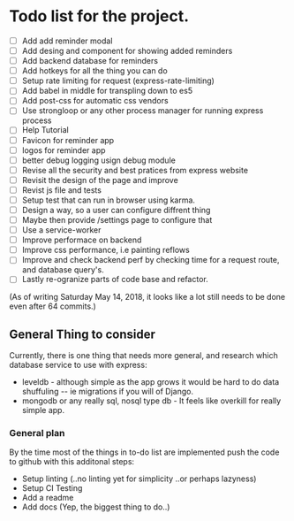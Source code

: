 # Todo list for the project.

- [ ] Add add reminder modal
- [ ] Add desing and component for showing added reminders
- [ ] Add backend database for reminders
- [ ] Add hotkeys for all the thing you can do
- [ ] Setup rate limiting for request (express-rate-limiting)
- [ ] Add babel in middle for transpling down to es5
- [ ] Add post-css for automatic css vendors
- [ ] Use strongloop or any other process manager for running express process
- [ ] Help Tutorial
- [ ] Favicon for reminder app
- [ ] logos for reminder app
- [ ] better debug logging usign debug module
- [ ] Revise all the security and best pratices from express website
- [ ] Revisit the design of the page and improve
- [ ] Revist js file and tests
- [ ] Setup test that can run in browser using karma.
- [ ] Design a way, so a user can configure diffrent thing
- [ ] Maybe then provide /settings page to configure that
- [ ] Use a service-worker
- [ ] Improve performace on backend
- [ ] Improve css performance, i.e painting reflows
- [ ] Improve and check backend perf by checking time for a request route,
    and database query's.
- [ ] Lastly re-ogranize parts of code base and refactor.

(As of writing Saturday May 14, 2018, it looks like a lot still needs to be done
even after 64 commits.)

## General Thing to consider

Currently, there is one thing that needs more general, and
research which database service to use with express:
  - leveldb - although simple as the app grows it would be hard to
    do data shuffuling -- ie migrations if you will of Django.
  - mongodb or any really sql, nosql type db - It feels like overkill
    for really simple app.

### General plan
By the time most of the things in to-do list are implemented
push the code to github with this additonal steps:
  - Setup linting (..no linting yet for simplicity ..or perhaps lazyness)
  - Setup CI Testing
  - Add a readme
  - Add docs (Yep, the biggest thing to do..)
